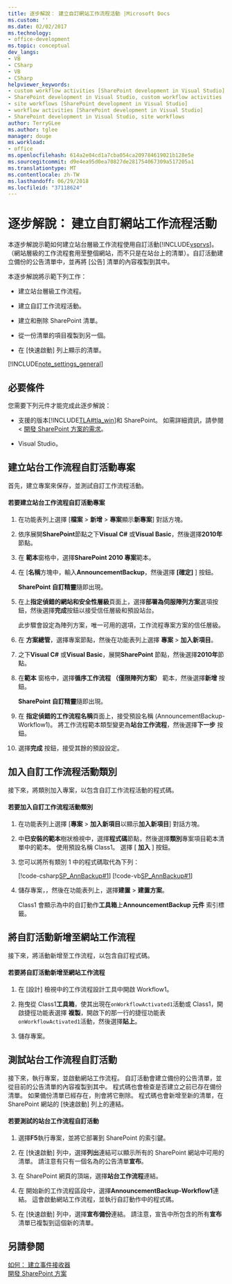 ```yaml
---
title: 逐步解說： 建立自訂網站工作流程活動 |Microsoft Docs
ms.custom: ''
ms.date: 02/02/2017
ms.technology:
- office-development
ms.topic: conceptual
dev_langs:
- VB
- CSharp
- VB
- CSharp
helpviewer_keywords:
- custom workflow activities [SharePoint development in Visual Studio]
- SharePoint development in Visual Studio, custom workflow activities
- site workflows [SharePoint development in Visual Studio]
- workflow activities [SharePoint development in Visual Studio]
- SharePoint development in Visual Studio, site workflows
author: TerryGLee
ms.author: tglee
manager: douge
ms.workload:
- office
ms.openlocfilehash: 614a2e04cd1a7cba054ca209784619021b128e5e
ms.sourcegitcommit: d9e4ea95d0ea70827de281754067309a517205a1
ms.translationtype: MT
ms.contentlocale: zh-TW
ms.lasthandoff: 06/29/2018
ms.locfileid: "37118624"
---
```

# <a name="walkthrough-create-a-custom-site-workflow-activity"></a>逐步解說： 建立自訂網站工作流程活動
  本逐步解說示範如何建立站台層級工作流程使用自訂活動[!INCLUDE[vsprvs](../sharepoint/includes/vsprvs-md.md)]。 （網站層級的工作流程套用至整個網站，而不只是在站台上的清單）。自訂活動建立備份的公告清單中，並再將 [公告] 清單的內容複製到其中。  
  
 本逐步解說將示範下列工作：  
  
-   建立站台層級工作流程。  
  
-   建立自訂工作流程活動。  
  
-   建立和刪除 SharePoint 清單。  
  
-   從一份清單的項目複製到另一個。  
  
-   在 [快速啟動] 列上顯示的清單。  
  
 [!INCLUDE[note_settings_general](../sharepoint/includes/note-settings-general-md.md)]  
  
## <a name="prerequisites"></a>必要條件  
 您需要下列元件才能完成此逐步解說：  
  
-   支援的版本[!INCLUDE[TLA#tla_win](../sharepoint/includes/tlasharptla-win-md.md)]和 SharePoint。 如需詳細資訊，請參閱 <<c0> [ 開發 SharePoint 方案的需求](../sharepoint/requirements-for-developing-sharepoint-solutions.md)。  
  
-   Visual Studio。  
  
## <a name="create-a-site-workflow-custom-activity-project"></a>建立站台工作流程自訂活動專案
 首先，建立專案來保存，並測試自訂工作流程活動。  
  
#### <a name="to-create-a-site-workflow-custom-activity-project"></a>若要建立站台工作流程自訂活動專案  
  
1.  在功能表列上選擇 [**檔案** > **新增** > **專案**顯示**新專案**] 對話方塊。  
  
2.  依序展開**SharePoint**節點之下**Visual C#** 或**Visual Basic**，然後選擇**2010年**節點。  
  
3.  在 **範本**窗格中，選擇**SharePoint 2010 專案**範本。  
  
4.  在 [**名稱**方塊中，輸入**AnnouncementBackup**，然後選擇 **[確定]** ] 按鈕。  
  
     **SharePoint 自訂精靈**隨即出現。  
  
5.  在上**指定偵錯的網站和安全性層級**頁面上，選擇**部署為伺服陣列方案**選項按鈕，然後選擇**完成**按鈕以接受信任層級和預設站台。  
  
     此步驟會設定為陣列方案，唯一可用的選項，工作流程專案方案的信任層級。  
  
6.  在 **方案總管**，選擇專案節點，然後在功能表列上選擇 **專案** > **加入新項目**。  
  
7.  之下**Visual C#** 或**Visual Basic**，展開**SharePoint**  節點，然後選擇**2010年**節點。  
  
8.  在**範本** 窗格中，選擇**循序工作流程 （僅限陣列方案）** 範本，然後選擇**新增** 按鈕。  
  
     **SharePoint 自訂精靈**隨即出現。  
  
9. 在 **指定偵錯的工作流程名稱**頁面上，接受預設名稱 (AnnouncementBackup-Workflow1)。 將工作流程範本類型變更為**站台工作流程**，然後選擇**下一步**  按鈕。  
  
10. 選擇**完成** 按鈕，接受其餘的預設設定。  
  
## <a name="add-a-custom-workflow-activity-class"></a>加入自訂工作流程活動類別
 接下來，將類別加入專案，以包含自訂工作流程活動的程式碼。  
  
#### <a name="to-add-a-custom-workflow-activity-class"></a>若要加入自訂工作流程活動類別  
  
1.  在功能表列上選擇 [**專案** > **加入新項目**以顯示**加入新項目**] 對話方塊。  
  
2.  中**已安裝的範本**樹狀檢視中，選擇**程式碼**節點，然後選擇**類別**專案項目範本清單中的範本。 使用預設名稱 Class1。 選擇 [ **加入** ] 按鈕。  
  
3.  您可以將所有類別 1 中的程式碼取代為下列：  
  
     [!code-csharp[SP_AnnBackup#1](../sharepoint/codesnippet/CSharp/announcementbackup/class1.cs#1)]
     [!code-vb[SP_AnnBackup#1](../sharepoint/codesnippet/VisualBasic/announcementbackupvb/class1.vb#1)]  
  
4.  儲存專案，，然後在功能表列上，選擇**建置** > **建置方案**。  
  
     Class1 會顯示為中的自訂動作**工具箱**上**AnnouncementBackup 元件** 索引標籤。  
  
## <a name="add-the-custom-activity-to-the-site-workflow"></a>將自訂活動新增至網站工作流程
 接下來，將活動新增至工作流程，以包含自訂程式碼。  
  
#### <a name="to-add-a-custom-activity-to-the-site-workflow"></a>若要將自訂活動新增至網站工作流程
  
1.  在 [設計] 檢視中的工作流程設計工具中開啟 Workflow1。  
  
2.  拖曳從 Class1**工具箱**，使其出現在`onWorkflowActivated1`活動或 Class1，開啟捷徑功能表選擇 **複製**，開啟下的那一行的捷徑功能表`onWorkflowActivated1`活動，然後選擇**貼上**。  
  
3.  儲存專案。  
  
## <a name="test-the-site-workflow-custom-activity"></a>測試站台工作流程自訂活動
 接下來，執行專案，並啟動網站工作流程。 自訂活動會建立備份的公告清單，並從目前的公告清單的內容複製到其中。 程式碼也會檢查是否建立之前已存在備份清單。 如果備份清單已經存在，則會將它刪除。 程式碼也會新增至新的清單，在 SharePoint 網站的 [快速啟動] 列上的連結。  
  
#### <a name="to-test-the-site-workflow-custom-activity"></a>若要測試的站台工作流程自訂活動  
  
1.  選擇**F5**執行專案，並將它部署到 SharePoint 的索引鍵。  
  
2.  在 [快速啟動] 列中，選擇**列出**連結可以顯示所有的 SharePoint 網站中可用的清單。 請注意有只有一個名為的公告清單**宣布**。  
  
3.  在 SharePoint 網頁的頂端，選擇**站台工作流程**連結。  
  
4.  在 開始新的工作流程區段中，選擇**AnnouncementBackup-Workflow1**連結。 這會啟動網站工作流程，並執行自訂動作中的程式碼。  
  
5.  在 [快速啟動] 列中，選擇**宣布備份**連結。 請注意，宣告中所包含的所有**宣布**清單已複製到這個新的清單。  
  
## <a name="see-also"></a>另請參閱
 [如何： 建立事件接收器](../sharepoint/how-to-create-an-event-receiver.md)   
 [開發 SharePoint 方案](../sharepoint/developing-sharepoint-solutions.md)  
  
